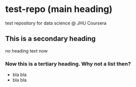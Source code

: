 # test-repo (main heading)
test repository for data science @ JHU Coursera

## This is a secondary heading

no heading text now

### Now this is a tertiary heading. Why not a list then?

* bla bla
* bla bla



